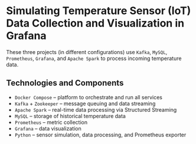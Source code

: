 # Simulating Temperature Sensor (IoT) Data Collection and Visualization in Grafana

These three projects (in different configurations) use `Kafka`, `MySQL`, `Prometheus`, `Grafana`, and `Apache Spark` to process incoming temperature data.

## Technologies and Components
- `Docker Compose` – platform to orchestrate and run all services
- `Kafka` + `Zookeeper` – message queuing and data streaming
- `Apache Spark` – real-time data processing via Structured Streaming
- `MySQL` – storage of historical temperature data
- `Prometheus` – metric collection
- `Grafana` – data visualization
- `Python` – sensor simulation, data processing, and Prometheus exporter